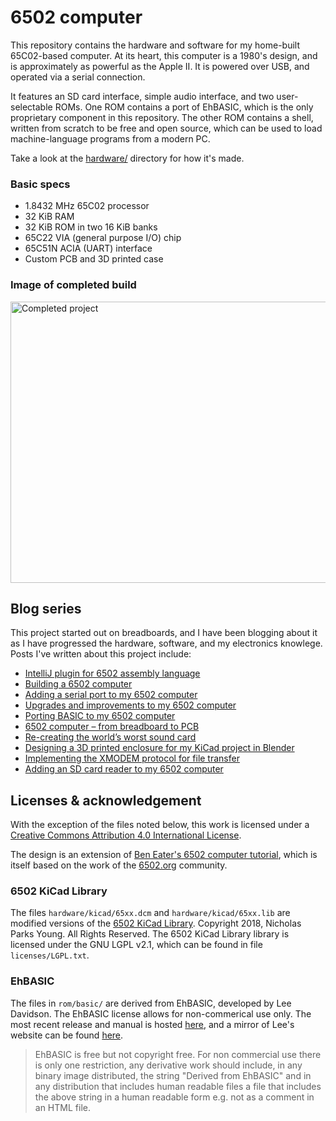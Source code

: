 # 6502 computer

This repository contains the hardware and software for my home-built 65C02-based computer. At its heart, this computer is a 1980's design, and is approximately as powerful as the Apple II. It is powered over USB, and operated via a serial connection.

It features an SD card interface, simple audio interface, and two user-selectable ROMs. One ROM contains a port of EhBASIC, which is the only proprietary component in this repository. The other ROM contains a shell, written from scratch to be free and open source, which can be used to load machine-language programs from a modern PC.

Take a look at the [hardware/](https://github.com/mike42/6502-computer/tree/main/hardware) directory for how it's made.

### Basic specs

- 1.8432 MHz 65C02 processor
- 32 KiB RAM
- 32 KiB ROM in two 16 KiB banks
- 65C22 VIA (general purpose I/O) chip
- 65C51N ACIA (UART) interface
- Custom PCB and 3D printed case

### Image of completed build

<img src="https://raw.githubusercontent.com/mike42/6502-computer/main/hardware/6502_computer_in_case.jpg" alt="Completed project" width="600" height="450">

## Blog series

This project started out on breadboards, and I have been blogging about it as I have progressed the hardware, software, and my electronics knowlege. Posts I've written about this project include:

- [IntelliJ plugin for 6502 assembly language](https://mike42.me/blog/2021-05-intellij-plugin-for-6502-assembly-language)
- [Building a 6502 computer](https://mike42.me/blog/2021-07-building-a-6502-computer)
- [Adding a serial port to my 6502 computer](https://mike42.me/blog/2021-07-adding-a-serial-port-to-my-6502-computer)
- [Upgrades and improvements to my 6502 computer](https://mike42.me/blog/2021-08-upgrades-and-improvements-to-my-6502-computer)
- [Porting BASIC to my 6502 computer](https://mike42.me/blog/2021-09-porting-basic-to-my-6502-computer)
- [6502 computer – from breadboard to PCB](https://mike42.me/blog/2021-09-6502-computer-from-breadboard-to-pcb)
- [Re-creating the world’s worst sound card](https://mike42.me/blog/2021-10-re-creating-the-worlds-worst-sound-card)
- [Designing a 3D printed enclosure for my KiCad project in Blender](https://mike42.me/blog/2021-11-designing-a-3d-printed-enclosure-for-my-kicad-project-in-blender)
- [Implementing the XMODEM protocol for file transfer](https://mike42.me/blog/2021-12-implementing-the-xmodem-protocol-for-file-transfer)
- [Adding an SD card reader to my 6502 computer](https://mike42.me/blog/2021-12-adding-an-sd-card-reader-to-my-6502-computer)

## Licenses & acknowledgement

With the exception of the files noted below, this work is licensed under a [Creative Commons Attribution 4.0 International License](http://creativecommons.org/licenses/by/4.0/).

The design is an extension of [Ben Eater's 6502 computer tutorial](https://eater.net/6502), which is itself based on the work of the [6502.org](http://www.6502.org/) community.

### 6502 KiCad Library

The files `hardware/kicad/65xx.dcm` and `hardware/kicad/65xx.lib` are modified versions of the [6502 KiCad Library](https://github.com/Alarm-Siren/6502-kicad-library). Copyright 2018, Nicholas Parks Young. All Rights Reserved. The 6502 KiCad Library library is licensed under the GNU LGPL v2.1, which can be found in file `licenses/LGPL.txt`.

### EhBASIC

The files in `rom/basic/` are derived from EhBASIC, developed by Lee Davidson. The EhBASIC license allows for non-commerical use only. The most recent release and manual is hosted [here](https://github.com/Klaus2m5/6502_EhBASIC_V2.22), and a mirror of Lee's website can be found [here](http://retro.hansotten.nl/6502-sbc/lee-davison-web-site/).

> EhBASIC is free but not copyright free. For non commercial use there is only one
> restriction, any derivative work should include, in any binary image distributed,
> the string "Derived from EhBASIC" and in any distribution that includes human
> readable files a file that includes the above string in a human readable form
> e.g. not as a comment in an HTML file.

